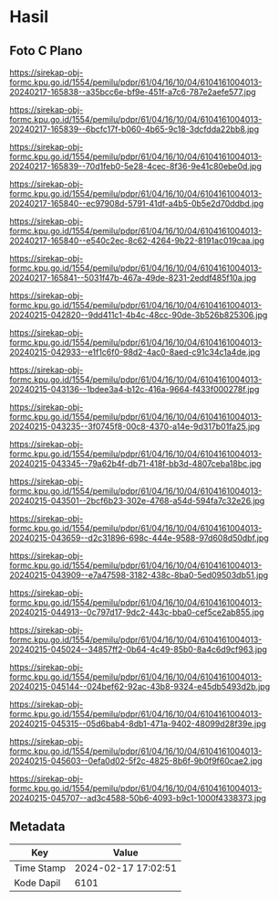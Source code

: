 # Hasil

## Foto C Plano

https://sirekap-obj-formc.kpu.go.id/1554/pemilu/pdpr/61/04/16/10/04/6104161004013-20240217-165838--a35bcc6e-bf9e-451f-a7c6-787e2aefe577.jpg

https://sirekap-obj-formc.kpu.go.id/1554/pemilu/pdpr/61/04/16/10/04/6104161004013-20240217-165839--6bcfc17f-b060-4b65-9c18-3dcfdda22bb8.jpg

https://sirekap-obj-formc.kpu.go.id/1554/pemilu/pdpr/61/04/16/10/04/6104161004013-20240217-165839--70d1feb0-5e28-4cec-8f36-9e41c80ebe0d.jpg

https://sirekap-obj-formc.kpu.go.id/1554/pemilu/pdpr/61/04/16/10/04/6104161004013-20240217-165840--ec97908d-5791-41df-a4b5-0b5e2d70ddbd.jpg

https://sirekap-obj-formc.kpu.go.id/1554/pemilu/pdpr/61/04/16/10/04/6104161004013-20240217-165840--e540c2ec-8c62-4264-9b22-8191ac019caa.jpg

https://sirekap-obj-formc.kpu.go.id/1554/pemilu/pdpr/61/04/16/10/04/6104161004013-20240217-165841--5031f47b-467a-49de-8231-2eddf485f10a.jpg

https://sirekap-obj-formc.kpu.go.id/1554/pemilu/pdpr/61/04/16/10/04/6104161004013-20240215-042820--9dd411c1-4b4c-48cc-90de-3b526b825306.jpg

https://sirekap-obj-formc.kpu.go.id/1554/pemilu/pdpr/61/04/16/10/04/6104161004013-20240215-042933--e1f1c6f0-98d2-4ac0-8aed-c91c34c1a4de.jpg

https://sirekap-obj-formc.kpu.go.id/1554/pemilu/pdpr/61/04/16/10/04/6104161004013-20240215-043136--1bdee3a4-b12c-416a-9664-f433f000278f.jpg

https://sirekap-obj-formc.kpu.go.id/1554/pemilu/pdpr/61/04/16/10/04/6104161004013-20240215-043235--3f0745f8-00c8-4370-a14e-9d317b01fa25.jpg

https://sirekap-obj-formc.kpu.go.id/1554/pemilu/pdpr/61/04/16/10/04/6104161004013-20240215-043345--79a62b4f-db71-418f-bb3d-4807ceba18bc.jpg

https://sirekap-obj-formc.kpu.go.id/1554/pemilu/pdpr/61/04/16/10/04/6104161004013-20240215-043501--2bcf6b23-302e-4768-a54d-594fa7c32e26.jpg

https://sirekap-obj-formc.kpu.go.id/1554/pemilu/pdpr/61/04/16/10/04/6104161004013-20240215-043659--d2c31896-698c-444e-9588-97d608d50dbf.jpg

https://sirekap-obj-formc.kpu.go.id/1554/pemilu/pdpr/61/04/16/10/04/6104161004013-20240215-043909--e7a47598-3182-438c-8ba0-5ed09503db51.jpg

https://sirekap-obj-formc.kpu.go.id/1554/pemilu/pdpr/61/04/16/10/04/6104161004013-20240215-044913--0c797d17-9dc2-443c-bba0-cef5ce2ab855.jpg

https://sirekap-obj-formc.kpu.go.id/1554/pemilu/pdpr/61/04/16/10/04/6104161004013-20240215-045024--34857ff2-0b64-4c49-85b0-8a4c6d9cf963.jpg

https://sirekap-obj-formc.kpu.go.id/1554/pemilu/pdpr/61/04/16/10/04/6104161004013-20240215-045144--024bef62-92ac-43b8-9324-e45db5493d2b.jpg

https://sirekap-obj-formc.kpu.go.id/1554/pemilu/pdpr/61/04/16/10/04/6104161004013-20240215-045315--05d6bab4-8db1-471a-9402-48099d28f39e.jpg

https://sirekap-obj-formc.kpu.go.id/1554/pemilu/pdpr/61/04/16/10/04/6104161004013-20240215-045603--0efa0d02-5f2c-4825-8b6f-9b0f9f60cae2.jpg

https://sirekap-obj-formc.kpu.go.id/1554/pemilu/pdpr/61/04/16/10/04/6104161004013-20240215-045707--ad3c4588-50b6-4093-b9c1-1000f4338373.jpg


## Metadata

| Key        | Value               |
| ---------- | ------------------- |
| Time Stamp | 2024-02-17 17:02:51 |
| Kode Dapil | 6101                |



